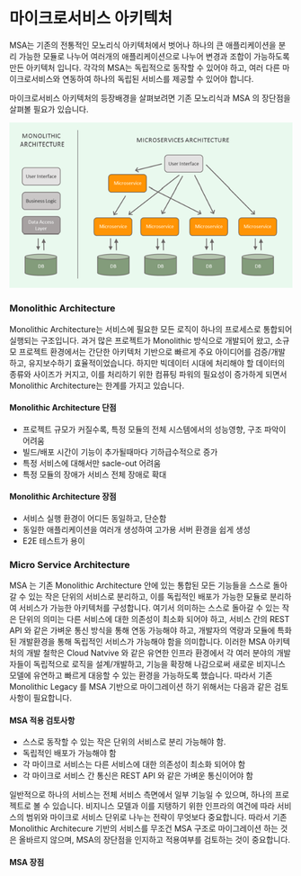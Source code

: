 # 마이크로서비스 아키텍처

MSA는 기존의 전통적인 모노리식 아키텍처에서 벗어나 하나의 큰 애플리케이션을 분리 가능한 모듈로 나누어 여러개의 애플리케이션으로 나누어 변경과 조합이 가능하도록 만든 아키텍처 입니다. 각각의 MSA는 독립적으로 동작할 수 있어야 하고, 여러 다른 마이크로서비스와 연동하여 하나의 독립된 서비스를 제공할 수 있어야 합니다.

마이크로서비스 아키텍처의 등장배경을 살펴보려면 기존 모노리식과 MSA 의 장단점을 살펴볼 필요가 있습니다. 

![](../../.gitbook/assets/image%20%2826%29.png)

### Monolithic Architecture

Monolithic Architecture는 서비스에 필요한 모든 로직이 하나의 프로세스로 통합되어 실행되는 구조입니다. 과거 많은 프로젝트가 Monolithic 방식으로 개발되어 왔고, 소규모 프로젝트 환경에서는 간단한 아키텍처 기반으로 빠르게 주요 아이디어를 검증/개발하고, 유지보수하기 효율적이었습니다. 하지만 빅데이터 시대에 처리해야 할 데이터의 종류와 사이즈가 커지고, 이를 처리하기 위한 컴퓨팅 파워의 필요성이 증가하게 되면서  Monolithic Architecture는 한계를 가지고 있습니다.

#### Monolithic Architecture 단점

* 프로젝트 규모가 커질수록, 특정 모듈의 전체 시스템에서의 성능영향, 구조 파악이 어려움
* 빌드/배포 시간이 기능이 추가될때마다 기하급수적으로 증가
* 특정 서비스에 대해서만 sacle-out 어려움
* 특정 모듈의 장애가 서비스 전체 장애로 확대

#### Monolithic Architecture 장점

* 서비스 실행 환경이 어디든 동일하고, 단순함
* 동일한 애플리케이션을 여러개 생성하여 고가용 서버 환경을 쉽게 생성
* E2E 테스트가 용이

### Micro Service Architecture

MSA 는 기존 Monolithic Architecture 안에 있는 통합된 모든 기능들을 스스로 돌아갈 수 있는 작은 단위의 서비스로 분리하고, 이를 독립적인 배포가 가능한 모듈로 분리하여 서비스가 가능한 아키텍처를 구성합니다. 여기서 의미하는 스스로 돌아갈 수 있는 작은 단위의 의미는 다른 서비스에 대한 의존성이 최소화 되어야 하고, 서비스 간의 REST API 와 같은 가벼운 통신 방식을 통해 연동 가능해야 하고, 개발자의 역량과 모듈에 특화된  개발환경을 통해 독립적인 서비스가 가능해야 함을 의미합니다. 이러한 MSA 아키텍처의 개발 철학은 Cloud Natvive 와 같은 유연한 인프라 환경에서 각 여러 분야의 개발자들이 독립적으로 로직을 설계/개발하고, 기능을 확장해 나감으로써 새로운 비지니스 모델에 유연하고 빠르게 대응할 수 있는 환경을 가능하도록 했습니다. 따라서 기존 Monolithic Legacy 를 MSA 기반으로 마이그레이션 하기 위해서는 다음과 같은 검토 사항이 필요합니다.

#### MSA 적용 검토사항

* 스스로 동작할 수 있는 작은 단위의 서비스로 분리 가능해야 함.
* 독립적인 배포가 가능해야 함
* 각 마이크로 서비스는 다른 서비스에 대한 의존성이 최소화 되어야 함
* 각 마이크로 서비스 간 통신은 REST API 와 같은 가벼운 통신이어야 함

일반적으로 하나의 서비스는 전체 서비스 측면에서 일부 기능일 수 있으며, 하나의 프로젝트로 볼 수 있습니다. 비지니스 모델과 이를 지탱하기 위한 인프라의 여건에 따라 서비스의 범위와 마이크로 서비스 단위로 나누는 전략이 무엇보다 중요합니다. 따라서 기존 Monolithic Architecure 기반의 서비스를 무조건 MSA 구조로 마이그레이션 하는 것은 올바르지 않으며, MSA의 장단점을 인지하고 적용여부를 검토하는 것이 중요합니다.

#### MSA 장점



